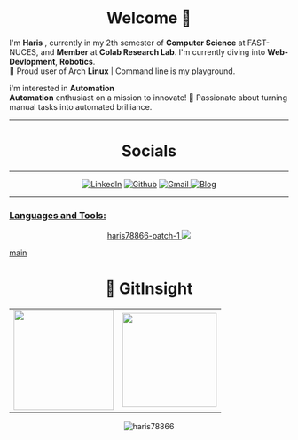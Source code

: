 <h1 align="center">Welcome  👋
</h1>

I'm **Haris** , currently in my 2th semester of **Computer Science** at FAST-NUCES, and **Member** at **Colab Research Lab**. I'm
currently diving into **Web-Devlopment**, **Robotics**.<br>
🐧 Proud user of Arch **Linux** | Command line is my playground.<br>


i'm interested in **Automation**<br>
**Automation** enthusiast on a mission to innovate! 🚀 Passionate about turning manual tasks into automated brilliance.




<hr>
<h1 align="center">Socials</h1>
<hr>

<div align="center">
<a  href="https://www.linkedin.com/in/haris-shahzad786/" target="_blank"><img alt="LinkedIn" src="https://img.shields.io/badge/linkedin%20-%230077B5.svg?&style=for-the-badge&logo=linkedin&logoColor=white" /></a>
<a href="https://github.com/haris78866" target="_blank"><img alt="Github" src="https://img.shields.io/badge/GitHub-100000?style=for-the-badge&logo=github&logoColor=white"/></a>
<a href="mailto:arainharis@gmail.com"><img  alt="Gmail" src="https://img.shields.io/badge/Gmail-D14836?style=for-the-badge&logo=gmail&logoColor=white" />
<a href="https://harisshahzadtech.blogspot.com"><img  alt="Blog" src="https://img.shields.io/badge/Personal%20Blog-20B2AA?style=for-the-badge"/>
</div>
<hr>
<p align="left">

</p> 

<h3 align="left">Languages and Tools:</h3>

<p align="center">
  <a href="https://skillicons.dev">
haris78866-patch-1
    <img src="https://skillicons.dev/icons?i=github,git,c,cpp,html,css,bootstrap,js,linux,python,azure,arduino" />

main
  </a>
</p>
<h1 align="center">🐼 GitInsight  </h1>
<table>
  <tr>
<td><img height="180px" src="https://github-readme-stats.vercel.app/api?username=haris78866&show_icons=true&theme=dark" />
    <td><img height="170px" src="https://github-readme-stats.vercel.app/api/top-langs/?username=haris78866&layout=compact&theme=dark" /></td>
  </tr>
</table>

<div align="center">
<p><img align="center" src="https://github-readme-streak-stats.herokuapp.com/?user=haris78866&layout=compact&theme=dark" alt="haris78866"/></p>
  </div>

 </div>
